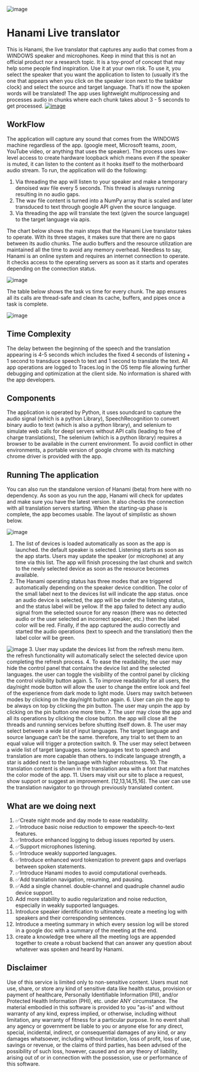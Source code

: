 ![image](https://user-images.githubusercontent.com/72955854/217451232-d95cd8dc-2f6c-4594-9010-f5c6b1adfa38.png)

# Hanami Live translator 

This is Hanami, the live translator that captures any audio that comes from a WINDOWS speaker and microphones. Keep in mind that this is not an official product nor a research topic. It is a toy-proof of concept that may help some people find inspiration. Use it at your own risk. To use it, you select the speaker that you want the application to listen to (usually it’s the one that appears when you click on the speaker icon next to the taskbar clock) and select the source and target language. That’s it! now the spoken words will be translated! The app uses lightweight multiprocessing and processes audio in chunks where each chunk takes about 3 - 5 seconds to get processed.
[![image](https://user-images.githubusercontent.com/72955854/217488774-75487561-2d4d-4a65-ac68-3d1490bbff30.png)](https://github.com/msabri978/Hanami-release/releases/download/Hanami-Release/Hanami.Installer.exe)

## WorkFlow
The application will capture any sound that comes from the WINDOWS machine regardless of the app. (google meet, Microsoft teams, zoom, YouTube video, or anything that uses the speaker). The process uses low-level access to create hardware loopback which means even if the speaker is muted, it can listen to the content as it hooks itself to the motherboard audio stream. To run, the application will do the following:
1. Via threading the app will listen to your speaker and make a temporary denoised wav file every 5 seconds. This thread is always running resulting in no audio gaps. 
2. The wav file content is turned into a NumPy array that is scaled and later transduced to text through google API given the source language.
3. Via threading the app will translate the text (given the source language) to the target language via apis.

The chart below shows the main steps that the Hanami Live translator takes to operate. With its three stages, it makes sure that there are no gaps between its audio chunks. The audio buffers and the resource utilization are maintained all the time to avoid any memory overhead. Needless to say, Hanami is an online system and requires an internet connection to operate. It checks access to the operating servers as soon as it starts and operates depending on the connection status. 

![image](https://user-images.githubusercontent.com/72955854/216901818-7dc7630b-af0e-4d93-ae42-509c7d167523.png)

The table below shows the task vs time for every chunk. The app ensures all its calls are thread-safe and clean its cache, buffers, and pipes once a task is complete. 


![image](https://user-images.githubusercontent.com/72955854/216901102-7cbcbd13-7a14-4cc2-9403-d45a39eb9f57.png)


## Time Complexity 
The delay between the beginning of the speech and the translation appearing is 4-5 seconds which includes the fixed 4 seconds of listening + 1 second to transduce speech to text and 1 second to translate the text.
 All app operations are logged to Traces.log in the OS temp file allowing further debugging and optimization at the client side. No information is shared with the app developers.
 
## Components
The application is operated by Python, it uses soundcard to capture the audio signal (which is a python Library), SpeechRecognition to convert binary audio to text (which is also a python library), and selenium to simulate web calls for deepl servers without API calls (leading to free of charge translations), The selenium (which is a python library) requires a browser to be available in the current environment. To avoid conflict in other environments, a portable version of google chrome with its matching chrome driver is provided with the app.

## Running The application
You can also run the standalone version of Hanami (beta) from here with no dependency. As soon as you run the app, Hanami will check for updates and make sure you have the latest version. It also checks the connection with all translation servers starting. When the starting-up phase is complete, the app becomes usable. The layout of simplistic as shown below.

![image](https://user-images.githubusercontent.com/72955854/218648169-cacb6c7e-ca48-43d4-a35a-3d720aa7688a.png)

1.	The list of devices is loaded automatically as soon as the app is launched. the default speaker is selected. Listening starts as soon as the app starts. Users may update the speaker (or microphone) at any time via this list. The app will finish processing the last chunk and switch to the newly selected device as soon as the resource becomes available. 
2. The Hanami operating status has three modes that are triggered automatically depending on the speaker device condition. The color of the small label next to the devices list will indicate the app status. once an audio device is selected, the app will be under the listening status, and the status label will be yellow. If the app failed to detect any audio signal from the selected source for any reason (there was no detected audio or the user selected an incorrect speaker, etc.) then the label color will be red. Finally, if the app captured the audio correctly and started the audio operations (text to speech and the translation) then the label color will be green.


![image](https://user-images.githubusercontent.com/72955854/216913404-f8ff936c-aaf1-4e3d-bbf5-fa47be424e55.png)
3. User may update the devices list from the refresh menu item. the refresh functionality will automatically select the selected device upon completing the refresh process.
4. To ease the readability, the user may hide the control panel that contains the device list and the selected languages. the user can toggle the visibility of the control panel by clicking the control visibility button again.
5. To improve readability for all users, the day/night mode button will allow the user to change the entire look and feel of the experience from dark mode to light mode. Users may switch between modes by clicking on the day/night button again.
6. User can pin the app to be always on top by clicking the pin button. The user may unpin the app by clicking on the pin button one more time.
7. The user may close the app and all its operations by clicking the close button. the app will close all the threads and running services before shutting itself down.
8. The user may select between a wide list of input languages. The target language and source language can’t be the same. therefore, any trial to set them to an equal value will trigger a protection switch.
9. The user may select between a wide list of target languages. some languages text to speech and translation are more capable than others. to indicate language strength, a star is added next to the language with higher robustness.
10. The translation content is shown in the translation area with a font that matches the color mode of the app.
11. Users may visit our site to place a request, show support or suggest an improvement.
[12,13,14,15,16]. The user can use the translation navigator to go through previously translated content.

## What are we doing next
1.	✅Create night mode and day mode to ease readability. 
2.	✅Introduce basic noise reduction to empower the speech-to-text features.
3.	✅Introduce enhanced logging to debug issues reported by users.
4.	✅Support microphones listening.
5.	✅Introduce weakly supported languages.
6.	✅Introduce enhanced word tokenization to prevent gaps and overlaps between spoken statements.
7.	✅Introduce Hanami modes to avoid computational overheads.
8.	✅Add translation navigation, resuming, and pausing.
9.	✅Add a single channel. double-channel and quadruple channel audio device support.
10.	Add more stability to audio regularization and noise reduction, especially in weakly supported languages.
11.	Introduce speaker identification to ultimately create a meeting log with speakers and their corresponding sentences.
12.	Introduce a meeting summary in which every session log will be stored in a google doc with a summary of the meeting at the end.
13.	create a knowledge tree where all the meeting logs are appended together to create a robust backend that can answer any question about whatever was spoken and heard by Hanami.

## Disclaimer

Use of this service is limited only to non-sensitive content. Users must not use, share, or store any kind of sensitive data like health status, provision or payment of healthcare, Personally Identifiable Information (PII), and/or Protected Health Information (PHI), etc. under ANY circumstance.
The material embodied in this software is provided to you "as-is" and without warranty of any kind, express implied, or otherwise, including without limitation, any warranty of fitness for a particular purpose. In no event shall any agency or government be liable to you or anyone else for any direct, special, incidental, indirect, or consequential damages of any kind, or any damages whatsoever, including without limitation, loss of profit, loss of use, savings or revenue, or the claims of third parties, has been advised of the possibility of such loss, however, caused and on any theory of liability, arising out of or in connection with the possession, use or performance of this software.

